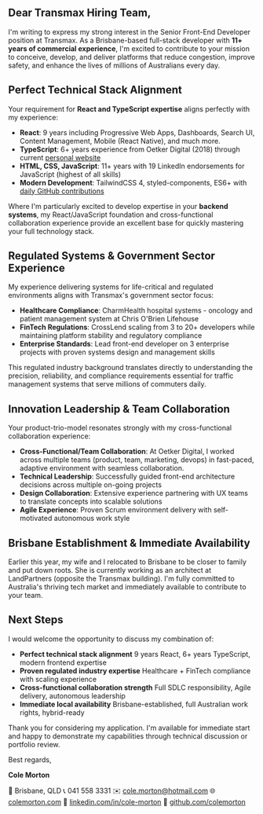 ## Dear Transmax Hiring Team,

I'm writing to express my strong interest in the Senior Front-End Developer position at Transmax. As a Brisbane-based full-stack developer with **11+ years of commercial experience**, I'm excited to contribute to your mission to conceive, develop, and deliver platforms that reduce congestion, improve safety, and enhance the lives of millions of Australians every day.

## Perfect Technical Stack Alignment

Your requirement for **React and TypeScript expertise** aligns perfectly with my experience:

- **React**: 9 years including Progressive Web Apps, Dashboards, Search UI, Content Management, Mobile (React Native), and much more.
- **TypeScript**: 6+ years experience from Oetker Digital (2018) through current [personal website](https://colemorton.com)
- **HTML, CSS, JavaScript**: 11+ years with 19 LinkedIn endorsements for JavaScript (highest of all skills)
- **Modern Development**: TailwindCSS 4, styled-components, ES6+ with [daily GitHub contributions](https://github.com/colemorton)

Where I'm particularly excited to develop expertise in your **backend systems**, my React/JavaScript foundation and cross-functional collaboration experience provide an excellent base for quickly mastering your full technology stack.

## Regulated Systems & Government Sector Experience

My experience delivering systems for life-critical and regulated environments aligns with Transmax's government sector focus:

- **Healthcare Compliance**: CharmHealth hospital systems - oncology and patient management system at Chris O'Brien Lifehouse
- **FinTech Regulations**: CrossLend scaling from 3 to 20+ developers while maintaining platform stability and regulatory compliance
- **Enterprise Standards**: Lead front-end developer on 3 enterprise projects with proven systems design and management skills

This regulated industry background translates directly to understanding the precision, reliability, and compliance requirements essential for traffic management systems that serve millions of commuters daily.

## Innovation Leadership & Team Collaboration

Your product-trio-model resonates strongly with my cross-functional collaboration experience:

- **Cross-Functional/Team Collaboration**: At Oetker Digital, I worked across multiple teams (product, team, marketing, devops) in fast-paced, adaptive environment with seamless collaboration.
- **Technical Leadership**: Successfully guided front-end architecture decisions across multiple on-going projects
- **Design Collaboration**: Extensive experience partnering with UX teams to translate concepts into scalable solutions
- **Agile Experience**: Proven Scrum environment delivery with self-motivated autonomous work style

## Brisbane Establishment & Immediate Availability

Earlier this year, my wife and I relocated to Brisbane to be closer to family and put down roots. She is currently working as an architect at LandPartners (opposite the Transmax building). I'm fully committed to Australia's thriving tech market and immediately available to contribute to your team.

## Next Steps

I would welcome the opportunity to discuss my combination of:

- **Perfect technical stack alignment** 9 years React, 6+ years TypeScript, modern frontend expertise
- **Proven regulated industry expertise** Healthcare + FinTech compliance with scaling experience
- **Cross-functional collaboration strength** Full SDLC responsibility, Agile delivery, autonomous leadership
- **Immediate local availability** Brisbane-established, full Australian work rights, hybrid-ready

Thank you for considering my application. I'm available for immediate start and happy to demonstrate my capabilities through technical discussion or portfolio review.

Best regards,

**Cole Morton**

📍 Brisbane, QLD
📞 041 558 3331
✉️ cole.morton@hotmail.com
🌐 [colemorton.com](https://colemorton.com)
💼 [linkedin.com/in/cole-morton](https://www.linkedin.com/in/cole-morton-72300745/)
📂 [github.com/colemorton](https://github.com/colemorton)